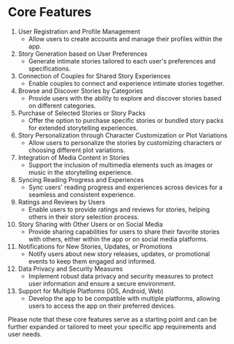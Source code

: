 # Core Features

1. User Registration and Profile Management
   - Allow users to create accounts and manage their profiles within the app.
2. Story Generation based on User Preferences
   - Generate intimate stories tailored to each user's preferences and specifications.
3. Connection of Couples for Shared Story Experiences
   - Enable couples to connect and experience intimate stories together.
4. Browse and Discover Stories by Categories
   - Provide users with the ability to explore and discover stories based on different categories.
5. Purchase of Selected Stories or Story Packs
   - Offer the option to purchase specific stories or bundled story packs for extended storytelling experiences.
6. Story Personalization through Character Customization or Plot Variations
   - Allow users to personalize the stories by customizing characters or choosing different plot variations.
7. Integration of Media Content in Stories
   - Support the inclusion of multimedia elements such as images or music in the storytelling experience.
8. Syncing Reading Progress and Experiences
   - Sync users' reading progress and experiences across devices for a seamless and consistent experience.
9. Ratings and Reviews by Users
   - Enable users to provide ratings and reviews for stories, helping others in their story selection process.
10. Story Sharing with Other Users or on Social Media
    - Provide sharing capabilities for users to share their favorite stories with others, either within the app or on social media platforms.
11. Notifications for New Stories, Updates, or Promotions
    - Notify users about new story releases, updates, or promotional events to keep them engaged and informed.
12. Data Privacy and Security Measures
    - Implement robust data privacy and security measures to protect user information and ensure a secure environment.
13. Support for Multiple Platforms (iOS, Android, Web)
    - Develop the app to be compatible with multiple platforms, allowing users to access the app on their preferred devices.

Please note that these core features serve as a starting point and can be further expanded or tailored to meet your specific app requirements and user needs.
